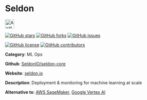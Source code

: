 
# Seldon 

<a href="https://seldon.io/"><img src="https://icons.duckduckgo.com/ip3/seldon.io.ico" alt="Avatar" width="30" height="30" /></a>

[![GitHub stars](https://img.shields.io/github/stars/SeldonIO/seldon-core.svg?style=social&label=Star&maxAge=2592000)](https://GitHub.com/SeldonIO/seldon-core/stargazers/) [![GitHub forks](https://img.shields.io/github/forks/SeldonIO/seldon-core.svg?style=social&label=Fork&maxAge=2592000)](https://GitHub.com/SeldonIO/seldon-core/network/) [![GitHub issues](https://img.shields.io/github/issues/SeldonIO/seldon-core.svg)](https://GitHub.com/NSeldonIO/seldon-core/issues/)

[![GitHub license](https://img.shields.io/github/license/SeldonIO/seldon-core.svg)](https://github.com/SeldonIO/seldon-core/blob/master/LICENSE) [![GitHub contributors](https://img.shields.io/github/contributors/SeldonIO/seldon-core.svg)](https://GitHub.com/SeldonIO/seldon-core/graphs/contributors/) 

**Category**: ML Ops

**Github**: [SeldonIO/seldon-core](https://github.com/SeldonIO/seldon-core)

**Website**: [seldon.io](https://seldon.io/)

**Description**:
Deployment & monitoring for machine learning at scale

**Alternative to**: [AWS SageMaker](https://aws.amazon.com/sagemaker/), [Google Vertex AI](https://cloud.google.com/vertex-ai)
